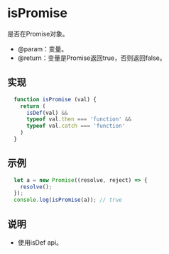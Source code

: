 # isPromise

是否在Promise对象。<br/>
- @param：变量。<br/>
- @return：变量是Promise返回true，否则返回false。

## 实现

```javascript
  function isPromise (val) {
    return (
      isDef(val) &&
      typeof val.then === 'function' &&
      typeof val.catch === 'function'
    )
  }
```

## 示例

```javascript
  let a = new Promise((resolve, reject) => {
    resolve();
  });
  console.log(isPromise(a)); // true
```

## 说明
- 使用isDef api。
